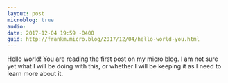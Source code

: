 ```yaml
---
layout: post
microblog: true
audio: 
date: 2017-12-04 19:59 -0400
guid: http://frankm.micro.blog/2017/12/04/hello-world-you.html
---
```

Hello world! You are reading the first post on my micro blog. I am not sure yet what I will be doing with this, or whether I will be keeping it as I need to learn more about it. 
